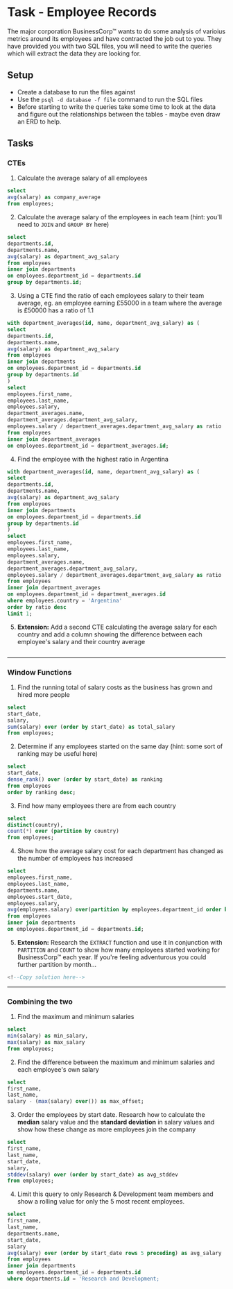 # Task - Employee Records

The major corporation BusinessCorp&#8482; wants to do some analysis of varioius metrics around its employees and have contracted the job out to you. They have provided you with two SQL files, you will need to write the queries which will extract the data they are looking for.

## Setup

- Create a database to run the files against
- Use the `psql -d database -f file` command to run the SQL files
- Before starting to write the queries take some time to look at the data and figure out the relationships between the tables - maybe even draw an ERD to help.

## Tasks

### CTEs

1) Calculate the average salary of all employees

```sql
select
avg(salary) as company_average
from employees;
```

2) Calculate the average salary of the employees in each team (hint: you'll need to `JOIN` and `GROUP BY` here)

```sql
select
departments.id,
departments.name,
avg(salary) as department_avg_salary
from employees
inner join departments
on employees.department_id = departments.id
group by departments.id;

```

3) Using a CTE find the ratio of each employees salary to their team average, eg. an employee earning £55000 in a team where the average is £50000 has a ratio of 1.1

```sql
with department_averages(id, name, department_avg_salary) as (
select
departments.id,
departments.name,
avg(salary) as department_avg_salary
from employees
inner join departments
on employees.department_id = departments.id
group by departments.id
)
select
employees.first_name,
employees.last_name,
employees.salary,
department_averages.name,
department_averages.department_avg_salary,
employees.salary / department_averages.department_avg_salary as ratio
from employees
inner join department_averages
on employees.department_id = department_averages.id;
```

4) Find the employee with the highest ratio in Argentina

```sql
with department_averages(id, name, department_avg_salary) as (
select
departments.id,
departments.name,
avg(salary) as department_avg_salary
from employees
inner join departments
on employees.department_id = departments.id
group by departments.id
)
select
employees.first_name,
employees.last_name,
employees.salary,
department_averages.name,
department_averages.department_avg_salary,
employees.salary / department_averages.department_avg_salary as ratio
from employees
inner join department_averages
on employees.department_id = department_averages.id
where employees.country = 'Argentina'
order by ratio desc
limit 1;
```

5) **Extension:** Add a second CTE calculating the average salary for each country and add a column showing the difference between each employee's salary and their country average

```sql

```

---

### Window Functions

1) Find the running total of salary costs as the business has grown and hired more people

```sql
select
start_date,
salary,
sum(salary) over (order by start_date) as total_salary
from employees;

```

2) Determine if any employees started on the same day (hint: some sort of ranking may be useful here)

```sql
select
start_date,
dense_rank() over (order by start_date) as ranking
from employees
order by ranking desc;
```

3) Find how many employees there are from each country

```sql
select
distinct(country),
count(*) over (partition by country)
from employees;
```

4) Show how the average salary cost for each department has changed as the number of employees has increased

```sql
select
employees.first_name,
employees.last_name,
departments.name,
employees.start_date,
employees.salary,
avg(employees.salary) over(partition by employees.department_id order by employees.start_date) as average_salary
from employees 
inner join departments
on employees.department_id = departments.id;
```

5) **Extension:** Research the `EXTRACT` function and use it in conjunction with `PARTITION` and `COUNT` to show how many employees started working for BusinessCorp&#8482; each year. If you're feeling adventurous you could further partition by month...

```sql
<!--Copy solution here-->
```

---

### Combining the two

1) Find the maximum and minimum salaries

```sql
select
min(salary) as min_salary,
max(salary) as max_salary
from employees;
```

2) Find the difference between the maximum and minimum salaries and each employee's own salary

```sql
select
first_name,
last_name,
salary - (max(salary) over()) as max_offset;
```

3) Order the employees by start date. Research how to calculate the **median** salary value and the **standard deviation** in salary values and show how these change as more employees join the company

```sql
select
first_name,
last_name,
start_date,
salary,
stddev(salary) over (order by start_date) as avg_stddev
from employees;
```

4) Limit this query to only Research & Development team members and show a rolling value for only the 5 most recent employees.

```sql
select
first_name,
last_name,
departments.name,
start_date,
salary
avg(salary) over (order by start_date rows 5 preceding) as avg_salary
from employees
inner join departments
on employees.department_id = departments.id
where departments.id = 'Research and Development;
```

